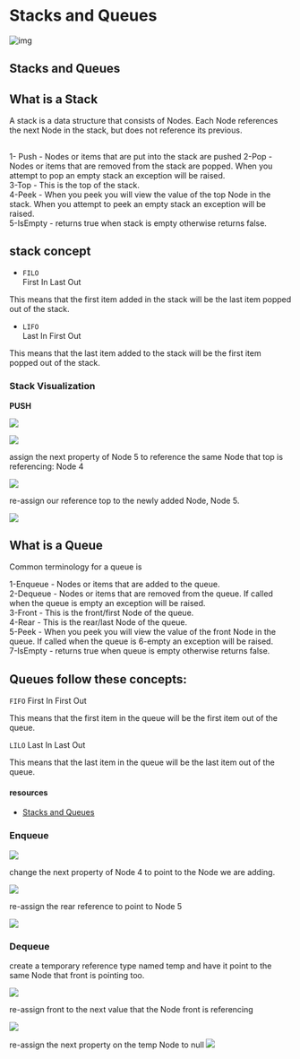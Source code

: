 # Stacks and Queues
![img](https://media.geeksforgeeks.org/wp-content/cdn-uploads/Stack-Queue.png)

## Stacks and Queues 

## What is a Stack
A stack is a data structure that consists of Nodes. Each Node references the next Node in the stack, but does not reference its previous.

##
1- Push - Nodes or items that are put into the stack are pushed
2-Pop - Nodes or items that are removed from the stack are popped. When you attempt to pop an empty stack an exception will be raised.<br>
3-Top - This is the top of the stack. <br>
4-Peek - When you peek you will view the value of the top Node in the stack. When you attempt to peek an empty stack an exception will be raised.<br>
5-IsEmpty - returns true when stack is empty otherwise returns false.<br>

## stack concept 

* `FILO ` <br>
First In Last Out

This means that the first item added in the stack will be the last item popped out of the stack.

* `LIFO` <br>
Last In First Out 

This means that the last item added to the stack will be the first item popped out of the stack.

### Stack Visualization

**PUSH**

![](https://codefellows.github.io/common_curriculum/data_structures_and_algorithms/Code_401/class-10/resources/images/stack1.PNG)

![](https://codefellows.github.io/common_curriculum/data_structures_and_algorithms/Code_401/class-10/resources/images/pushStack1.PNG)

assign the next property of Node 5 to reference the same Node that top is referencing: Node 4

![](https://codefellows.github.io/common_curriculum/data_structures_and_algorithms/Code_401/class-10/resources/images/pushStack2.PNG)

re-assign our reference top to the newly added Node, Node 5.

![](https://codefellows.github.io/common_curriculum/data_structures_and_algorithms/Code_401/class-10/resources/images/pushStack3.PNG)

## What is a Queue
Common terminology for a queue is

1-Enqueue - Nodes or items that are added to the queue. <br>
2-Dequeue - Nodes or items that are removed from the queue. If called when the queue is empty an exception will be raised.<br>
3-Front - This is the front/first Node of the queue.<br>
4-Rear - This is the rear/last Node of the queue.<br>
5-Peek - When you peek you will view the value of the front Node in the queue. If called when the queue is 6-empty an exception will be raised.<br>
7-IsEmpty - returns true when queue is empty otherwise returns false.<br>

## Queues follow these concepts:

`FIFO`
First In First Out

This means that the first item in the queue will be the first item out of the queue.

`LILO`
Last In Last Out

This means that the last item in the queue will be the last item out of the queue.


#### resources
* [Stacks and Queues](https://codefellows.github.io/common_curriculum/data_structures_and_algorithms/Code_401/class-10/resources/stacks_and_queues.html)

### Enqueue

![](https://codefellows.github.io/common_curriculum/data_structures_and_algorithms/Code_401/class-10/resources/images/Enqueue1.PNG)

change the next property of Node 4 to point to the Node we are adding.

![](https://codefellows.github.io/common_curriculum/data_structures_and_algorithms/Code_401/class-10/resources/images/Enqueue2.PNG)


re-assign the rear reference to point to Node 5

![](https://codefellows.github.io/common_curriculum/data_structures_and_algorithms/Code_401/class-10/resources/images/Enqueue3.PNG)


### Dequeue 

create a temporary reference type named temp and have it point to the same Node that front is pointing too.

![](https://codefellows.github.io/common_curriculum/data_structures_and_algorithms/Code_401/class-10/resources/images/Dequeue1.PNG)

re-assign front to the next value that the Node front is referencing

![](https://codefellows.github.io/common_curriculum/data_structures_and_algorithms/Code_401/class-10/resources/images/Dequeue2.PNG)

re-assign the next property on the temp Node to null
![](https://codefellows.github.io/common_curriculum/data_structures_and_algorithms/Code_401/class-10/resources/images/Dequeue3.PNG)
